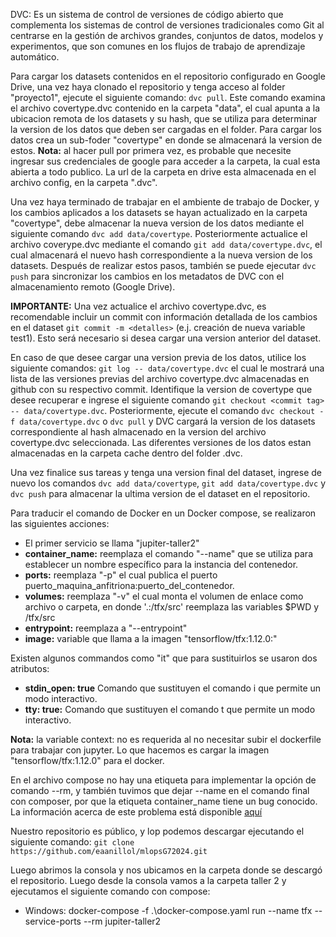 DVC:
Es un sistema de control de versiones de código abierto que complementa los sistemas de control de versiones tradicionales como Git al centrarse en la gestión de archivos grandes, conjuntos de datos, modelos y experimentos, que son comunes en los flujos de trabajo de aprendizaje automático.

Para cargar los datasets contenidos en el repositorio configurado en Google Drive, una vez haya clonado el repositorio y tenga acceso al folder "proyecto1", ejecute el siguiente comando: ```dvc pull```. Este comando examina el archivo covertype.dvc contenido en la carpeta "data", el cual apunta a la ubicacion remota de los datasets y su hash, que se utiliza para determinar la version de los datos que deben ser cargadas en el folder. Para cargar los datos crea un sub-foder "covertype" en donde se almacenará la version de estos. **Nota:** al hacer pull por primera vez, es probable que necesite ingresar sus credenciales de google para acceder a la carpeta, la cual esta abierta a todo publico. La url de la carpeta en drive esta almacenada en el archivo config, en la carpeta ".dvc".

Una vez haya terminado de trabajar en el ambiente de trabajo de Docker, y los cambios aplicados a los datasets se hayan actualizado en la carpeta "covertype", debe almacenar la nueva version de los datos mediante el siguiente comando ```dvc add data/covertype```. Posteriormente actualice el archivo coverype.dvc mediante el comando ```git add data/covertype.dvc```, el cual almacenará el nuevo hash correspondiente a la nueva version de los datasets. Después de realizar estos pasos, también se puede ejecutar ```dvc push``` para sincronizar los cambios en los metadatos de DVC con el almacenamiento remoto (Google Drive).

**IMPORTANTE:** Una vez actualice el archivo covertype.dvc, es recomendable incluir un commit con información detallada de los cambios en el dataset ```git commit -m <detalles>``` (e.j. creación de nueva variable test1). Esto será necesario si desea cargar una version anterior del dataset.

En caso de que desee cargar una version previa de los datos, utilice los siguiente comandos: ```git log -- data/covertype.dvc``` el cual le mostrará una lista de las versiones previas del archivo covertype.dvc almacenadas en github con su respectivo commit. Identifique la version de covertype que desee recuperar e ingrese el siguiente comando  ```git checkout <commit tag> -- data/covertype.dvc```. Posteriormente, ejecute el comando ```dvc checkout -f data/covertype.dvc``` o ```dvc pull``` y DVC cargará la version de los datasets correspondiente al hash almacenado en la version del archivo covertype.dvc seleccionada. Las diferentes versiones de los datos estan almacenadas en la carpeta cache dentro del folder .dvc.

Una vez finalice sus tareas y tenga una version final del dataset, ingrese de nuevo los comandos ```dvc add data/covertype```, ```git add data/covertype.dvc``` y ```dvc push``` para almacenar la ultima version de el dataset en el repositorio.


Para traducir el comando de Docker en un Docker compose, se realizaron las siguientes acciones:

- El primer servicio se llama "jupiter-taller2"
- **container_name:** reemplaza el comando "--name" que se utiliza para establecer un nombre específico   para la instancia del contenedor.
- **ports:** reemplaza "-p" el cual publica el puerto puerto_maquina_anfitriona:puerto_del_contenedor.
- **volumes:** reemplaza "-v" el cual monta el volumen de enlace como archivo o carpeta, en donde '.:/tfx/src' reemplaza las variables $PWD y /tfx/src
- **entrypoint:** reemplaza a "--entrypoint"
- **image:** variable que llama a la imagen "tensorflow/tfx:1.12.0:"

Existen algunos commandos como "it" que para sustituirlos se usaron dos atributos:

- ****stdin_open:** true** Comando que sustituyen el comando i que permite un modo interactivo. 
- **tty: true:** Comando que sustituyen el comando t que permite un modo interactivo.

**Nota:** la variable context: no es requerida al no necesitar subir el dockerfile para trabajar con jupyter. Lo que hacemos es cargar la imagen "tensorflow/tfx:1.12.0" para el docker.

En el archivo compose no hay una etiqueta para implementar la opción de comando --rm, y también tuvimos que dejar --name en el comando final con composer, por que la etiqueta container_name tiene un bug conocido. La información acerca de este problema está disponible [aquí](https://github.com/docker/compose/issues/2061)

Nuestro repositorio es público, y lop podemos descargar ejecutando el siguiente comando:
  ```git clone  https://github.com/eaanillol/mlopsG72024.git```

Luego abrimos la consola y nos ubicamos en la carpeta donde se descargó el repositorio. Luego desde la consola vamos a la carpeta taller 2 y ejecutamos el siguiente comando con compose:
- Windows: docker-compose -f .\docker-compose.yaml run --name tfx  --service-ports --rm jupiter-taller2
